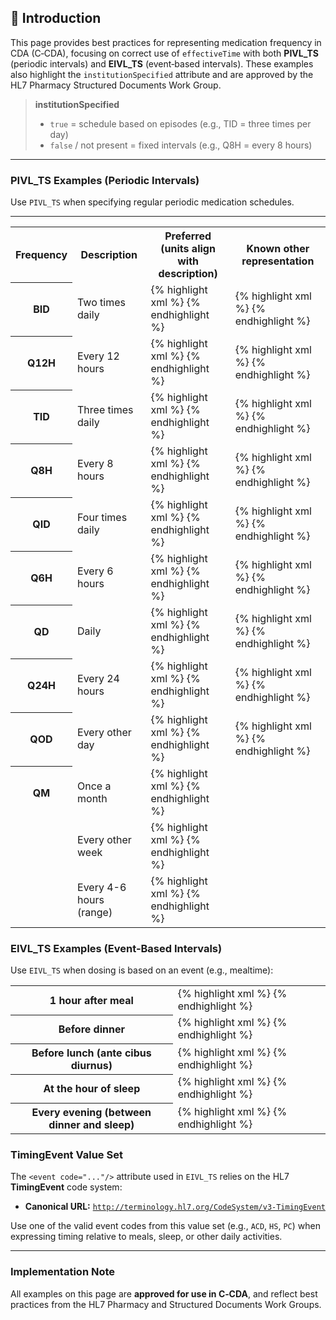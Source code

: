 ## 🧾 Introduction

This page provides best practices for representing medication frequency in CDA (C‑CDA), focusing on correct use of `effectiveTime` with both **PIVL_TS** (periodic intervals) and **EIVL_TS** (event‑based intervals). These examples also highlight the `institutionSpecified` attribute and are approved by the HL7 Pharmacy Structured Documents Work Group.

> **institutionSpecified**  
> - `true` = schedule based on episodes (e.g., TID = three times per day)  
> - `false` / not present = fixed intervals (e.g., Q8H = every 8 hours)

---

### PIVL_TS Examples (Periodic Intervals)

Use `PIVL_TS` when specifying regular periodic medication schedules.  

---

<!--
Model for XML tr:

<tr><th>REPLACE_WITH_FREQ</th><td>REPLACE_WITH_DESCRIPTION</td>
<td>
<div markdown="1">
{% highlight xml %}

{% endhighlight %}
</div>
</td>
<td>
<div markdown="1">
{% highlight xml %}

{% endhighlight %}
</div>
</td>
</tr>


-->


<table class="grid">
<tr><th>Frequency</th><th>Description</th><th>Preferred (units align with description)</th><th>Known other representation</th></tr>


<tr><th>BID</th><td>Two times daily</td>
<td>
<div markdown="1">
{% highlight xml %}
<effectiveTime xsi:type="PIVL_TS" operator="A"
  institutionSpecified="true">
  <period value="0.5" unit="d"/>
</effectiveTime>
{% endhighlight %}

</div>
</td>
<td>
<div markdown="1">
{% highlight xml %}
<effectiveTime xsi:type="PIVL_TS" operator="A"
  institutionSpecified="true">
  <period value="12" unit="h"/>
</effectiveTime>
{% endhighlight %}

</div>
</td>
</tr>

<tr><th>Q12H</th><td>Every 12 hours</td>
<td>
<div markdown="1">
{% highlight xml %}
<effectiveTime xsi:type="PIVL_TS" operator="A">
  <period value="12" unit="h"/>
</effectiveTime>
{% endhighlight %}

</div>
</td>
<td>
<div markdown="1">
{% highlight xml %}
<effectiveTime xsi:type="PIVL_TS" operator="A">
  <period value="0.5" unit="d"/>
</effectiveTime>
{% endhighlight %}

</div>
</td>
</tr>

<tr><th>TID</th><td>Three times daily</td>
<td>
<div markdown="1">
{% highlight xml %}
<effectiveTime xsi:type="PIVL_TS" operator="A"
  institutionSpecified="true">
  <period value="0.3333" unit="d"/>
</effectiveTime>
{% endhighlight %}
</div>
</td>
<td>
<div markdown="1">
{% highlight xml %}
<effectiveTime xsi:type="PIVL_TS" operator="A"
  institutionSpecified="true">
  <period value="8" unit="h"/>
</effectiveTime>
{% endhighlight %}
</div>
</td>
</tr>

<tr><th>Q8H</th><td>Every 8 hours</td>
<td>
<div markdown="1">
{% highlight xml %}
<effectiveTime xsi:type="PIVL_TS" operator="A">
  <period value="8" unit="h"/>
</effectiveTime>
{% endhighlight %}
</div>
</td>
<td>
<div markdown="1">
{% highlight xml %}
<effectiveTime xsi:type="PIVL_TS" operator="A">
  <period value="0.3333" unit="d"/>
</effectiveTime>
{% endhighlight %}
</div>
</td>
</tr>

<tr><th>QID</th><td>Four times daily</td>
<td>
<div markdown="1">
{% highlight xml %}
<effectiveTime xsi:type="PIVL_TS" operator="A"
  institutionSpecified="true">
  <period value="0.25" unit="d"/>
</effectiveTime>
{% endhighlight %}
</div>
</td>
<td>
<div markdown="1">
{% highlight xml %}
<effectiveTime xsi:type="PIVL_TS" operator="A"
  institutionSpecified="true">
  <period value="6" unit="h"/>
</effectiveTime>
{% endhighlight %}
</div>
</td>
</tr>

<tr><th>Q6H</th><td>Every 6 hours</td>
<td>
<div markdown="1">
{% highlight xml %}
<effectiveTime xsi:type="PIVL_TS" operator="A">
  <period value="6" unit="h"/>
</effectiveTime>
{% endhighlight %}
</div>
</td>
<td>
<div markdown="1">
{% highlight xml %}
<effectiveTime xsi:type="PIVL_TS" operator="A">
  <period value="0.25" unit="d"/>
</effectiveTime>
{% endhighlight %}
</div>
</td>
</tr>

<tr><th>QD</th><td>Daily</td>
<td>
<div markdown="1">
{% highlight xml %}
<effectiveTime xsi:type="PIVL_TS" operator="A"
  institutionSpecified="true">
  <period value="1" unit="d"/>
</effectiveTime>
{% endhighlight %}
</div>
</td>
<td>
<div markdown="1">
{% highlight xml %}
<effectiveTime xsi:type="PIVL_TS" operator="A"
  institutionSpecified="true">
  <period value="24" unit="h"/>
</effectiveTime>
{% endhighlight %}
</div>
</td>
</tr>

<tr><th>Q24H</th><td>Every 24 hours</td>
<td>
<div markdown="1">
{% highlight xml %}
<effectiveTime xsi:type="PIVL_TS" operator="A">
  <period value="24" unit="h"/>
</effectiveTime>
{% endhighlight %}
</div>
</td>
<td>
<div markdown="1">
{% highlight xml %}
<effectiveTime xsi:type="PIVL_TS" operator="A">
  <period value="1" unit="d"/>
</effectiveTime>
{% endhighlight %}
</div>
</td>
</tr>

<tr><th>QOD</th><td>Every other day</td>
<td>
<div markdown="1">
{% highlight xml %}
<effectiveTime xsi:type="PIVL_TS" operator="A"
  institutionSpecified="true">
  <period value="2" unit="d"/>
</effectiveTime>
{% endhighlight %}
</div>
</td>
<td>
<div markdown="1">
{% highlight xml %}
<effectiveTime xsi:type="PIVL_TS" operator="A"
  institutionSpecified="true">
  <period value="48" unit="h"/>
</effectiveTime>
{% endhighlight %}
</div>
</td>
</tr>

<tr><th>QM</th><td>Once a month</td>
<td>
<div markdown="1">
{% highlight xml %}
<effectiveTime xsi:type="PIVL_TS" operator="A"
  institutionSpecified="true">
  <period value="1" unit="mo"/>
</effectiveTime>
{% endhighlight %}
</div>
</td>
<td>
</td>
</tr>

<tr><td></td><td>Every other week</td>
<td>
<div markdown="1">
{% highlight xml %}
<effectiveTime xsi:type="PIVL_TS" operator="A"
  institutionSpecified="true">
  <period value="2" unit="wk"/>
</effectiveTime>
{% endhighlight %}
</div>
</td>
<td>
</td>
</tr>

<tr><td></td><td>Every 4-6 hours (range)</td>
<td>
<div markdown="1">
{% highlight xml %}
<effectiveTime xsi:type="PIVL_TS" operator="A">
  <period xsi:type="IVL_PQ">
    <low value="4" unit="h"/>
    <high value="6" unit="h"/>
  </period>
</effectiveTime>
{% endhighlight %}
</div>
</td>
<td>
</td>
</tr>

</table>

### EIVL_TS Examples (Event-Based Intervals)

Use `EIVL_TS` when dosing is based on an event (e.g., mealtime):

<table class="grid">
<tr><th>1 hour after meal</th>
<td>
<div markdown="1">
{% highlight xml %}
<effectiveTime xsi:type="EIVL_TS" operator="A">
  <event code="PC"/>
  <offset>
    <low value="1" unit="h"/>
  </offset>
</effectiveTime>
{% endhighlight %}
</div>
</td>
</tr>

<tr><th>Before dinner</th>
<td>
<div markdown="1">
{% highlight xml %}
<effectiveTime xsi:type="EIVL_TS" operator="A">
  <event code="ACV"/>
</effectiveTime>
{% endhighlight %}
</div>
</td>
</tr>

<tr><th>Before lunch (ante cibus diurnus)</th>
<td>
<div markdown="1">
{% highlight xml %}
<effectiveTime xsi:type="EIVL_TS" operator="A">
  <event code="ACD"/>
</effectiveTime>
{% endhighlight %}
</div>
</td>
</tr>

<tr><th>At the hour of sleep</th>
<td>
<div markdown="1">
{% highlight xml %}
<effectiveTime xsi:type="EIVL_TS" operator="A">
  <event code="HS"/>
</effectiveTime>
{% endhighlight %}
</div>
</td>
</tr>

<tr><th>Every evening (between dinner and sleep)</th>
<td>
<div markdown="1">
{% highlight xml %}
<effectiveTime xsi:type="EIVL_TS" operator="A">
  <event code="ICV"/>
</effectiveTime>
{% endhighlight %}
</div>
</td>
</tr>

</table>


### TimingEvent Value Set

The `<event code="..."/>` attribute used in `EIVL_TS` relies on the HL7 **TimingEvent** code system:

- **Canonical URL:** [`http://terminology.hl7.org/CodeSystem/v3-TimingEvent`](http://terminology.hl7.org/CodeSystem/v3-TimingEvent)

Use one of the valid event codes from this value set (e.g., `ACD`, `HS`, `PC`) when expressing timing relative to meals, sleep, or other daily activities.

---

### Implementation Note

All examples on this page are **approved for use in C‑CDA**, and reflect best practices from the HL7 Pharmacy and Structured Documents Work Groups.

